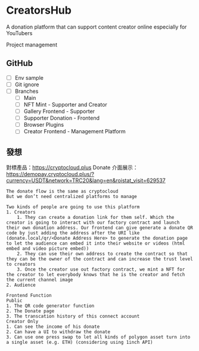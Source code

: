 # CreatorsHub
A donation platform that can support content creator online especially for YouTubers


Project management 

## GitHub
- [ ] Env sample 
- [ ] Git ignore 
- [ ] Branches
    - [ ] Main
    - [ ] NFT Mint - Supporter and Creator
    - [ ] Gallery Frontend - Supporter 
    - [ ] Supporter Donation - Frontend
    - [ ] Browser Plugins
    - [ ] Creator Frontend - Management Platform 

## 發想
對標產品：https://cryptocloud.plus
Donate 介面展示：https://demopay.cryptocloud.plus/?currency=USDT&network=TRC20&lang=en&roistat_visit=629537

```
The donate flow is the same as cryptocloud
But we don’t need centralized platforms to manage

Two kinds of people are going to use this platform 
1. Creators
    1. They can create a donation link for them self. Which the creator is going to interact with our factory contract and launch their own donation address. Our frontend can give generate a donate QR code by just adding the address after the URI like (donate.local/qr/<Donate Address Here> to generate the donation page to let the audience can embed it into their website or videos (html embed and video picture embed))
    2. They can use their own address to create the contract so that they can be the owner of the contract and can increase the trust level to creators
    3. Once the creator use out factory contract, we mint a NFT for the creator to let everybody knows that he is the creator and fetch the current channel image
2. Audience

Frontend Function
Public
1. The QR code generator function
2. The Donate page
3. The transcation history of this connect account
Creator Only
1. Can see the income of his donate
2. Can have a UI to withdraw the donate
3. Can use one press swap to let all kinds of polygon asset turn into a single asset (e.g. ETH) (considering using 1inch API)
```
